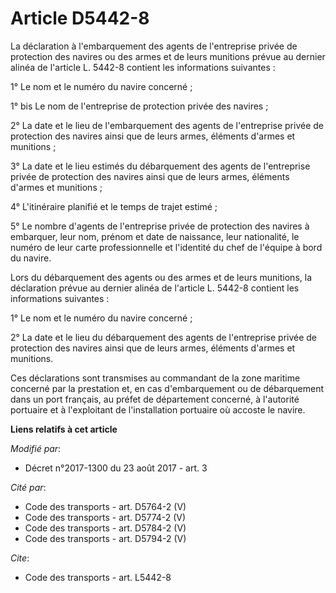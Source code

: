# Article D5442-8

La déclaration à l'embarquement des agents de l'entreprise privée de protection des navires ou des armes et de leurs
munitions prévue au dernier alinéa de l'article L. 5442-8 contient les informations suivantes :

1° Le nom et le numéro du navire concerné ;

1° bis Le nom de l'entreprise de protection privée des navires ;

2° La date et le lieu de l'embarquement des agents de l'entreprise privée de protection des navires ainsi que de leurs armes,
éléments d'armes et munitions ;

3° La date et le lieu estimés du débarquement des agents de l'entreprise privée de protection des navires ainsi que de leurs
armes, éléments d'armes et munitions ;

4° L'itinéraire planifié et le temps de trajet estimé ;

5° Le nombre d'agents de l'entreprise privée de protection des navires à embarquer, leur nom, prénom et date de naissance,
leur nationalité, le numéro de leur carte professionnelle et l'identité du chef de l'équipe à bord du navire.

Lors du débarquement des agents ou des armes et de leurs munitions, la déclaration prévue au dernier alinéa de l'article L.
5442-8 contient les informations suivantes :

1° Le nom et le numéro du navire concerné ;

2° La date et le lieu du débarquement des agents de l'entreprise privée de protection des navires ainsi que de leurs armes,
éléments d'armes et munitions.

Ces déclarations sont transmises au commandant de la zone maritime concerné par la prestation et, en cas d'embarquement ou de
débarquement dans un port français, au préfet de département concerné, à l'autorité portuaire et à l'exploitant de
l'installation portuaire où accoste le navire.

**Liens relatifs à cet article**

_Modifié par_:

  - Décret n°2017-1300 du 23 août 2017 - art. 3

_Cité par_:

  - Code des transports - art. D5764-2 (V)
  - Code des transports - art. D5774-2 (V)
  - Code des transports - art. D5784-2 (V)
  - Code des transports - art. D5794-2 (V)

_Cite_:

  - Code des transports - art. L5442-8
